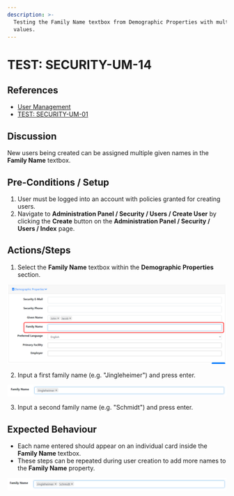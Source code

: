 ```yaml
---
description: >-
  Testing the Family Name textbox from Demographic Properties with multiple
  values.
---
```


# TEST: SECURITY-UM-14

## References

* [User Management](../../../../../operations/security-administration/user-management.md)
* [TEST: SECURITY-UM-01](test-security-um-01.md) 

## Discussion

New users being created can be assigned multiple given names in the **Family Name** textbox. 

## Pre-Conditions / Setup

1. User must be logged into an account with policies granted for creating users.
2. Navigate to **Administration Panel / Security / Users / Create User** by clicking the **Create** button on the **Administration Panel / Security / Users / Index** page.

## Actions/Steps

1. Select the **Family Name** textbox within the **Demographic Properties** section.

![](../../../../../../.gitbook/assets/image%20%28237%29.png)

2. Input a first family name \(e.g. "Jingleheimer"\) and press enter.

![](../../../../../../.gitbook/assets/image%20%28239%29.png)

3. Input a second family name \(e.g. "Schmidt"\) and press enter.

## Expected Behaviour

* Each name entered should appear on an individual card inside the **Family Name** textbox.
* These steps can be repeated during user creation to add more names to the **Family Name** property.

![](../../../../../../.gitbook/assets/image%20%28235%29.png)

